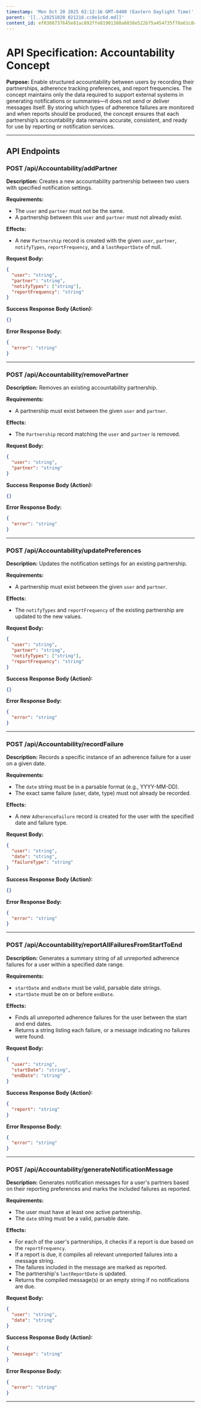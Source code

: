 ```yaml
---
timestamp: 'Mon Oct 20 2025 02:12:16 GMT-0400 (Eastern Daylight Time)'
parent: '[[..\20251020_021216.cc8e1c6d.md]]'
content_id: ef0308737645e01ac892ffe81901388a6038e522b75a454f35f78a61c8cde89c
---
```


# API Specification: Accountability Concept

**Purpose:** Enable structured accountability between users by recording their partnerships, adherence tracking preferences, and report frequencies. The concept maintains only the data required to support external systems in generating notifications or summaries—it does not send or deliver messages itself. By storing which types of adherence failures are monitored and when reports should be produced, the concept ensures that each partnership’s accountability data remains accurate, consistent, and ready for use by reporting or notification services.

***

## API Endpoints

### POST /api/Accountability/addPartner

**Description:** Creates a new accountability partnership between two users with specified notification settings.

**Requirements:**

* The `user` and `partner` must not be the same.
* A partnership between this `user` and `partner` must not already exist.

**Effects:**

* A new `Partnership` record is created with the given `user`, `partner`, `notifyTypes`, `reportFrequency`, and a `lastReportDate` of null.

**Request Body:**

```json
{
  "user": "string",
  "partner": "string",
  "notifyTypes": ["string"],
  "reportFrequency": "string"
}
```

**Success Response Body (Action):**

```json
{}
```

**Error Response Body:**

```json
{
  "error": "string"
}
```

***

### POST /api/Accountability/removePartner

**Description:** Removes an existing accountability partnership.

**Requirements:**

* A partnership must exist between the given `user` and `partner`.

**Effects:**

* The `Partnership` record matching the `user` and `partner` is removed.

**Request Body:**

```json
{
  "user": "string",
  "partner": "string"
}
```

**Success Response Body (Action):**

```json
{}
```

**Error Response Body:**

```json
{
  "error": "string"
}
```

***

### POST /api/Accountability/updatePreferences

**Description:** Updates the notification settings for an existing partnership.

**Requirements:**

* A partnership must exist between the given `user` and `partner`.

**Effects:**

* The `notifyTypes` and `reportFrequency` of the existing partnership are updated to the new values.

**Request Body:**

```json
{
  "user": "string",
  "partner": "string",
  "notifyTypes": ["string"],
  "reportFrequency": "string"
}
```

**Success Response Body (Action):**

```json
{}
```

**Error Response Body:**

```json
{
  "error": "string"
}
```

***

### POST /api/Accountability/recordFailure

**Description:** Records a specific instance of an adherence failure for a user on a given date.

**Requirements:**

* The `date` string must be in a parsable format (e.g., YYYY-MM-DD).
* The exact same failure (user, date, type) must not already be recorded.

**Effects:**

* A new `AdherenceFailure` record is created for the user with the specified date and failure type.

**Request Body:**

```json
{
  "user": "string",
  "date": "string",
  "failureType": "string"
}
```

**Success Response Body (Action):**

```json
{}
```

**Error Response Body:**

```json
{
  "error": "string"
}
```

***

### POST /api/Accountability/reportAllFailuresFromStartToEnd

**Description:** Generates a summary string of all unreported adherence failures for a user within a specified date range.

**Requirements:**

* `startDate` and `endDate` must be valid, parsable date strings.
* `startDate` must be on or before `endDate`.

**Effects:**

* Finds all unreported adherence failures for the user between the start and end dates.
* Returns a string listing each failure, or a message indicating no failures were found.

**Request Body:**

```json
{
  "user": "string",
  "startDate": "string",
  "endDate": "string"
}
```

**Success Response Body (Action):**

```json
{
  "report": "string"
}
```

**Error Response Body:**

```json
{
  "error": "string"
}
```

***

### POST /api/Accountability/generateNotificationMessage

**Description:** Generates notification messages for a user's partners based on their reporting preferences and marks the included failures as reported.

**Requirements:**

* The user must have at least one active partnership.
* The `date` string must be a valid, parsable date.

**Effects:**

* For each of the user's partnerships, it checks if a report is due based on the `reportFrequency`.
* If a report is due, it compiles all relevant unreported failures into a message string.
* The failures included in the message are marked as reported.
* The partnership's `lastReportDate` is updated.
* Returns the compiled message(s) or an empty string if no notifications are due.

**Request Body:**

```json
{
  "user": "string",
  "date": "string"
}
```

**Success Response Body (Action):**

```json
{
  "message": "string"
}
```

**Error Response Body:**

```json
{
  "error": "string"
}
```

***
